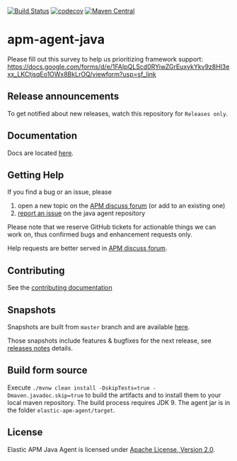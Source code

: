 [![Build Status](https://apm-ci.elastic.co/buildStatus/icon?job=apm-agent-java%2Fapm-agent-java-mbp%2Fmaster)](https://apm-ci.elastic.co/job/apm-agent-java/job/apm-agent-java-mbp/job/master/)
[![codecov](https://codecov.io/gh/elastic/apm-agent-java/branch/master/graph/badge.svg)](https://codecov.io/gh/elastic/apm-agent-java)
[![Maven Central](https://img.shields.io/maven-central/v/co.elastic.apm/apm-agent-api.svg)](https://search.maven.org/search?q=g:co.elastic.apm%20AND%20a:elastic-apm-agent)

# apm-agent-java

Please fill out this survey to help us prioritizing framework support: https://docs.google.com/forms/d/e/1FAIpQLScd0RYiwZGrEuxykYkv9z8Hl3exx_LKCtjsqEo1OWx8BkLrOQ/viewform?usp=sf_link

## Release announcements

To get notified about new releases, watch this repository for `Releases only`.

## Documentation

Docs are located [here](https://www.elastic.co/guide/en/apm/agent/java/current/index.html).

## Getting Help

If you find a bug or an issue, please
1. open a new topic on the [APM discuss forum](https://discuss.elastic.co/tags/c/apm/java) (or add to an existing one)
1. [report an issue](https://github.com/elastic/apm-agent-java/issues/new) on the java agent repository

Please note that we reserve GitHub tickets for actionable things we can work on, thus confirmed bugs and enhancement requests only.

Help requests are better served in [APM discuss forum](https://discuss.elastic.co/tags/c/apm/java).

## Contributing

See the [contributing documentation](CONTRIBUTING.md)

## Snapshots

Snapshots are built from `master` branch and are available [here](https://oss.sonatype.org/service/local/artifact/maven/redirect?r=snapshots&g=co.elastic.apm&a=elastic-apm-agent&v=LATEST).

Those snapshots include features & bugfixes for the next release, see [releases notes](https://www.elastic.co/guide/en/apm/agent/java/master/_unreleased.html) details.

## Build form source

Execute `./mvnw clean install -DskipTests=true -Dmaven.javadoc.skip=true` to build the artifacts and to install them to your local maven repository. The build process requires JDK 9.
The agent jar is in the folder `elastic-apm-agent/target`.

## License

Elastic APM Java Agent is licensed under [Apache License, Version 2.0](https://www.apache.org/licenses/LICENSE-2.0.html).
